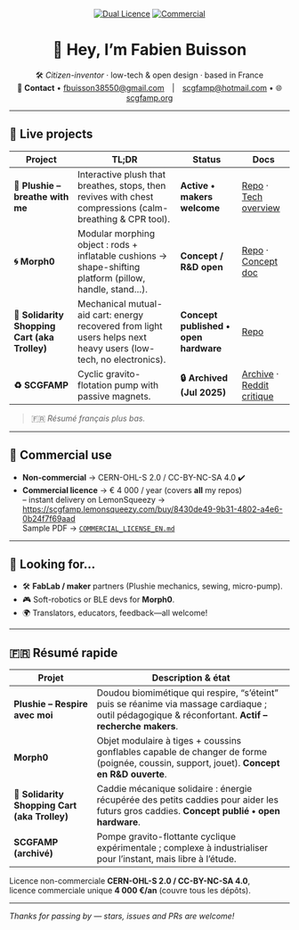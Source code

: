 <div align="center">

[![Dual Licence](https://img.shields.io/badge/License-Dual%20%7C%20CERN--OHL--S%20%2B%20CC--BY--NC--SA_4.0-blue)](governance/DUAL_LICENSE.md)
[![Commercial](https://img.shields.io/badge/Commercial%20Use-€4000%2Fyr-blue)](governance/COMMERCIAL_LICENSE_EN.md)

# 👋 Hey, I’m **Fabien Buisson**

🛠️ _Citizen-inventor_ · low-tech & open design · based in France  
💌 **Contact** • fbuisson38550@gmail.com | scgfamp@hotmail.com • 🌐 [scgfamp.org](https://scgfamp.org)

</div>

---

## 🚀 Live projects

| Project | TL;DR | Status | Docs |
|---------|-------|--------|------|
| **🎈 Plushie – breathe with me** | Interactive plush that breathes, stops, then revives with chest compressions (calm-breathing & CPR tool). | **Active • makers welcome** | [Repo](https://github.com/f-buisson/plushie-breathe-with-me) · [Tech overview](https://github.com/f-buisson/plushie-breathe-with-me/blob/main/tech/DOUDOU_TECH_OVERVIEW.md) |
| **🌀 Morph0** | Modular morphing object : rods + inflatable cushions → shape-shifting platform (pillow, handle, stand…). | **Concept / R&D open** | [Repo](https://github.com/f-buisson/Morph0) · [Concept doc](https://github.com/f-buisson/Morph0/blob/main/docs/MORPH0_PROJECT.md) |
| **🛒 Solidarity Shopping Cart (aka Trolley)** | Mechanical mutual-aid cart: energy recovered from light users helps next heavy users (low-tech, no electronics). | **Concept published • open hardware** | [Repo](https://github.com/f-buisson/Solidarity-Shopping-Cart-aka-Trolley) |
| **♻️ SCGFAMP** | Cyclic gravito-flotation pump with passive magnets. | **🔒 Archived (Jul 2025)** | [Archive](https://github.com/f-buisson/SCGFAMP-ARCHIVED) · [Reddit critique](https://www.reddit.com/r/lowtech/comments/1lq7z74/) |

> 🇫🇷 _Résumé français plus bas._

---

## 💼 Commercial use  

- **Non-commercial** → CERN-OHL-S 2.0 / CC-BY-NC-SA 4.0 ✔️  
- **Commercial licence** → € 4 000 / year (covers **all** my repos)  
  – instant delivery on LemonSqueezy →  
  <https://scgfamp.lemonsqueezy.com/buy/8430de49-9b31-4802-a4e6-0b24f7f69aad>  
  Sample PDF → [`COMMERCIAL_LICENSE_EN.md`](https://github.com/f-buisson/plushie-breathe-with-me/blob/main/governance/COMMERCIAL_LICENSE_EN.md)

---

## 🧩 Looking for…

- 🛠️ **FabLab / maker** partners (Plushie mechanics, sewing, micro-pump).  
- 🎮 Soft-robotics or BLE devs for **Morph0**.  
- 🌍 Translators, educators, feedback—all welcome!

---

## 🇫🇷 Résumé rapide

| Projet | Description & état |
|--------|--------------------|
| **Plushie – Respire avec moi** | Doudou biomimétique qui respire, “s’éteint” puis se réanime via massage cardiaque ; outil pédagogique & réconfortant. **Actif – recherche makers**. |
| **Morph0** | Objet modulaire à tiges + coussins gonflables capable de changer de forme (poignée, coussin, support, jouet). **Concept en R&D ouverte**. |
| **🛒 Solidarity Shopping Cart (aka Trolley)** | Caddie mécanique solidaire : énergie récupérée des petits caddies pour aider les futurs gros caddies. **Concept publié • open hardware**. |
| **SCGFAMP (archivé)** | Pompe gravito-flottante cyclique expérimentale ; complexe à industrialiser pour l’instant, mais libre à l’étude. |

Licence non-commerciale **CERN-OHL-S 2.0 / CC-BY-NC-SA 4.0**,  
licence commerciale unique **4 000 €/an** (couvre tous les dépôts).

---

_Thanks for passing by — stars, issues and PRs are welcome!_
